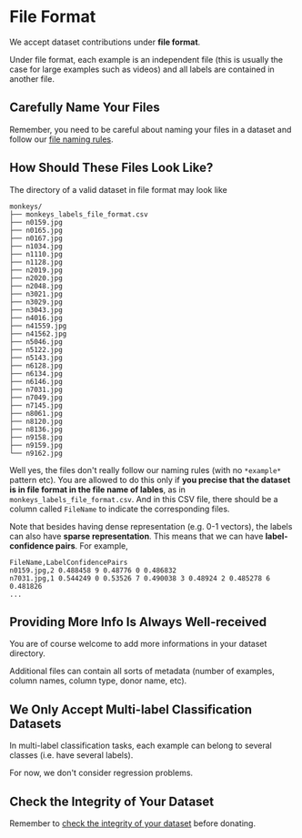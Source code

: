 # File Format

We accept dataset contributions under **file format**.

Under file format, each example is an independent file (this is usually the case for large examples such as videos) and all labels are contained in another file.

## Carefully Name Your Files
Remember, you need to be careful about naming your files in a dataset and follow our [file naming rules](https://github.com/zhengying-liu/autodl-contrib#carefully-name-your-files).

## How Should These Files Look Like?

The directory of a valid dataset in file format may look like
```
monkeys/
├── monkeys_labels_file_format.csv
├── n0159.jpg
├── n0165.jpg
├── n0167.jpg
├── n1034.jpg
├── n1110.jpg
├── n1128.jpg
├── n2019.jpg
├── n2020.jpg
├── n2048.jpg
├── n3021.jpg
├── n3029.jpg
├── n3043.jpg
├── n4016.jpg
├── n41559.jpg
├── n41562.jpg
├── n5046.jpg
├── n5122.jpg
├── n5143.jpg
├── n6128.jpg
├── n6134.jpg
├── n6146.jpg
├── n7031.jpg
├── n7049.jpg
├── n7145.jpg
├── n8061.jpg
├── n8120.jpg
├── n8136.jpg
├── n9158.jpg
├── n9159.jpg
└── n9162.jpg
```

Well yes, the files don't really follow our naming rules (with no `*example*` pattern etc). You are allowed to do this only if **you precise that the dataset is in file format in the file name of lables**, as in `monkeys_labels_file_format.csv`. And in this CSV file, there should be a column called `FileName` to indicate the corresponding files.

Note that besides having dense representation (e.g. 0-1 vectors), the labels can also have **sparse representation**. This means that we can have **label-confidence pairs**. For example,
```
FileName,LabelConfidencePairs
n0159.jpg,2 0.488458 9 0.48776 0 0.486832
n7031.jpg,1 0.544249 0 0.53526 7 0.490038 3 0.48924 2 0.485278 6 0.481826
...
```

## Providing More Info Is Always Well-received
You are of course welcome to add more informations in your dataset directory.

Additional files can contain all sorts of metadata (number of examples, column names, column type, donor name, etc).

## We Only Accept Multi-label Classification Datasets
In multi-label classification tasks, each example can belong to several classes (i.e. have several labels).

For now, we don't consider regression problems.

## Check the Integrity of Your Dataset
Remember to [check the integrity of your dataset](https://github.com/zhengying-liu/autodl-contrib#check-the-integrity-of-a-dataset) before donating.
